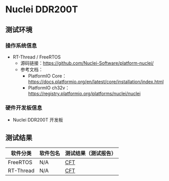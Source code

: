 # Nuclei DDR200T

## 测试环境

### 操作系统信息

- RT-Thread / FreeRTOS
    - 源码链接：https://github.com/Nuclei-Software/platform-nuclei/
    - 参考文档：
        - PlatformIO Core：https://docs.platformio.org/en/latest/core/installation/index.html
        - PlatformIO ch32v：https://registry.platformio.org/platforms/nuclei/nuclei


### 硬件开发板信息

- Nuclei DDR200T 开发板

## 测试结果

| 软件分类      | 软件包名      | 测试结果（测试报告） |
|--------------|-------------|------------------|
| FreeRTOS     | N/A         | [CFT][FreeRTOS]   |
| RT-Thread    | N/A         | [CFT][RTThread]  |

[FreeRTOS]: ./FreeRTOS/README.md
[RTThread]: ./RT-Thread/README.md
